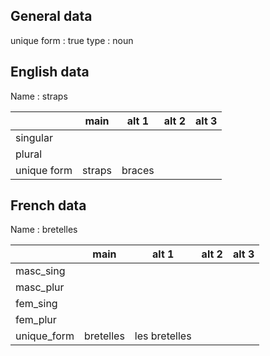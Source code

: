## General data

unique form : true
type : noun

## English data

Name : straps

|             |  main  | alt 1  | alt 2 | alt 3 |
| :---------- | :----: | :----: | :---: | ----- |
| singular    |        |        |       |       |
| plural      |        |        |       |       |
| unique form | straps | braces |       |       |

## French data

Name : bretelles

|             |   main    |     alt 1     | alt 2 | alt 3 |
| :---------- | :-------: | :-----------: | :---: | :---: |
| masc_sing   |           |               |       |       |
| masc_plur   |           |               |       |       |
| fem_sing    |           |               |       |       |
| fem_plur    |           |               |       |       |
| unique_form | bretelles | les bretelles |       |       |


